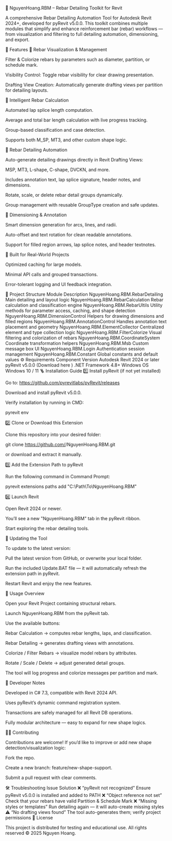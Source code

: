 🧱 NguyenHoang.RBM – Rebar Detailing Toolkit for Revit

A comprehensive Rebar Detailing Automation Tool for Autodesk Revit 2024+, developed for pyRevit v5.0.0.
This toolkit combines multiple modules that simplify and enhance reinforcement bar (rebar) workflows — from visualization and filtering to full detailing automation, dimensioning, and export.

🚀 Features
🔹 Rebar Visualization & Management

Filter & Colorize rebars by parameters such as diameter, partition, or schedule mark.

Visibility Control: Toggle rebar visibility for clear drawing presentation.

Drafting View Creation: Automatically generate drafting views per partition for detailing layouts.

🔹 Intelligent Rebar Calculation

Automated lap splice length computation.

Average and total bar length calculation with live progress tracking.

Group-based classification and case detection.

Supports both M_SP, MT3, and other custom shape logic.

🔹 Rebar Detailing Automation

Auto-generate detailing drawings directly in Revit Drafting Views:

MSP, MT3, L-shape, C-shape, DVCKN, and more.

Includes annotation text, lap splice signature, header notes, and dimensions.

Rotate, scale, or delete rebar detail groups dynamically.

Group management with reusable GroupType creation and safe updates.

🔹 Dimensioning & Annotation

Smart dimension generation for arcs, lines, and radii.

Auto-offset and text rotation for clean readable annotations.

Support for filled region arrows, lap splice notes, and header textnotes.

🔹 Built for Real-World Projects

Optimized caching for large models.

Minimal API calls and grouped transactions.

Error-tolerant logging and UI feedback integration.

🧩 Project Structure
Module	Description
NguyenHoang.RBM.RebarDetailing	Main detailing and layout logic
NguyenHoang.RBM.RebarCalculation	Rebar calculation and classification engine
NguyenHoang.RBM.RebarUltils	Utility methods for parameter access, caching, and shape detection
NguyenHoang.RBM.DimensionControl	Helpers for drawing dimensions and filled regions
NguyenHoang.RBM.AnnotationControl	Handles annotation text placement and geometry
NguyenHoang.RBM.ElementCollector	Centralized element and type collection logic
NguyenHoang.RBM.FilterColorize	Visual filtering and colorization of rebars
NguyenHoang.RBM.CoordinateSystem	Coordinate transformation helpers
NguyenHoang.RBM.Msb	Custom message box UI
NguyenHoang.RBM.Login	Authentication session management
NguyenHoang.RBM.Constant	Global constants and default values
⚙️ Requirements
Component	Version
Autodesk Revit	2024 or later
pyRevit	v5.0.0 (Download here
)
.NET Framework	4.8+
Windows OS	Windows 10 / 11
🪜 Installation Guide
1️⃣ Install pyRevit (if not yet installed)

Go to: https://github.com/pyrevitlabs/pyRevit/releases

Download and install pyRevit v5.0.0.

Verify installation by running in CMD:

pyrevit env

2️⃣ Clone or Download this Extension

Clone this repository into your desired folder:

git clone https://github.com/<your-username>/NguyenHoang.RBM.git


or download and extract it manually.

3️⃣ Add the Extension Path to pyRevit

Run the following command in Command Prompt:

pyrevit extensions paths add "C:\Path\To\NguyenHoang.RBM"

4️⃣ Launch Revit

Open Revit 2024 or newer.

You’ll see a new "NguyenHoang.RBM" tab in the pyRevit ribbon.

Start exploring the rebar detailing tools.

🔁 Updating the Tool

To update to the latest version:

Pull the latest version from GitHub, or overwrite your local folder.

Run the included Update.BAT file — it will automatically refresh the extension path in pyRevit.

Restart Revit and enjoy the new features.

📘 Usage Overview

Open your Revit Project containing structural rebars.

Launch NguyenHoang.RBM from the pyRevit tab.

Use the available buttons:

Rebar Calculation → computes rebar lengths, laps, and classification.

Rebar Detailing → generates drafting views with annotations.

Colorize / Filter Rebars → visualize model rebars by attributes.

Rotate / Scale / Delete → adjust generated detail groups.

The tool will log progress and colorize messages per partition and mark.

🧠 Developer Notes

Developed in C# 7.3, compatible with Revit 2024 API.

Uses pyRevit’s dynamic command registration system.

Transactions are safely managed for all Revit DB operations.

Fully modular architecture — easy to expand for new shape logics.

🧑‍💻 Contributing

Contributions are welcome!
If you’d like to improve or add new shape detection/visualization logic:

Fork the repo.

Create a new branch: feature/new-shape-support.

Submit a pull request with clear comments.

🛠️ Troubleshooting
Issue	Solution
❌ “pyRevit not recognized”	Ensure pyRevit v5.0.0 is installed and added to PATH
❌ “Object reference not set”	Check that your rebars have valid Partition & Schedule Mark
❌ “Missing styles or templates”	Run detailing again — it will auto-create missing styles
⚠️ “No drafting views found”	The tool auto-generates them; verify project permissions
📜 License

This project is distributed for testing and educational use.
All rights reserved © 2025 Nguyen Hoang.

